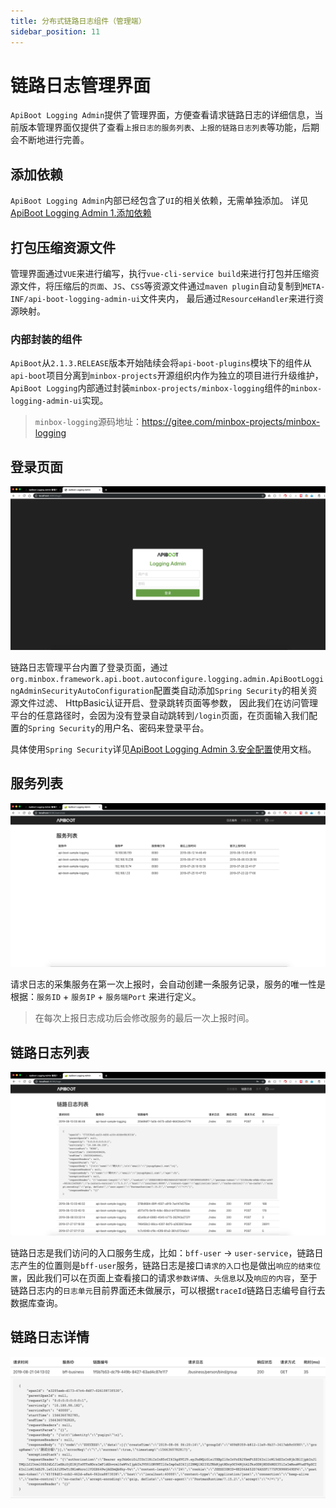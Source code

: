 ```yaml
---
title: 分布式链路日志组件（管理端）
sidebar_position: 11
---
```

# 链路日志管理界面

`ApiBoot Logging Admin`提供了管理界面，方便查看请求链路日志的详细信息，当前版本管理界面仅提供了查看`上报日志的服务列表`、`上报的链路日志列表`等功能，后期会不断地进行完善。

## 添加依赖

`ApiBoot Logging Admin`内部已经包含了`UI`的相关依赖，无需单独添加。
详见[ApiBoot Logging Admin 1.添加依赖](/docs/components/api-boot-logging-admin)
## 打包压缩资源文件
管理界面通过`VUE`来进行编写，执行`vue-cli-service build`来进行打包并压缩资源文件，将压缩后的`页面`、`JS`、`CSS`等资源文件通过`maven plugin`自动复制到`META-INF/api-boot-logging-admin-ui`文件夹内，
最后通过`ResourceHandler`来进行资源映射。

### 内部封装的组件
`ApiBoot`从`2.1.3.RELEASE`版本开始陆续会将`api-boot-plugins`模块下的组件从`api-boot`项目分离到`minbox-projects`开源组织内作为独立的项目进行升级维护，`ApiBoot Logging`内部通过封装`minbox-projects/minbox-logging`组件的`minbox-logging-admin-ui`实现。
> `minbox-logging`源码地址：https://gitee.com/minbox-projects/minbox-logging

## 登录页面

![](./img/logging/logging-admin-login.png)

链路日志管理平台内置了登录页面，通过`org.minbox.framework.api.boot.autoconfigure.logging.admin.ApiBootLoggingAdminSecurityAutoConfiguration`配置类自动添加`Spring Security`的相关资源文件过滤、
HttpBasic认证开启、登录跳转页面等参数，
因此我们在访问管理平台的任意路径时，会因为没有登录自动跳转到`/login`页面，在页面输入我们配置的`Spring Security`的用户名、密码来登录平台。

具体使用`Spring Security`详见[ApiBoot Logging Admin 3.安全配置](/docs/components/api-boot-logging-admin)使用文档。

## 服务列表
![](./img/logging/logging-admin-service.png)

请求日志的采集服务在第一次上报时，会自动创建一条服务记录，服务的唯一性是根据：`服务ID` + `服务IP` + `服务端Port` 来进行定义。

> 在每次上报日志成功后会修改服务的最后一次上报时间。

## 链路日志列表
![](./img/logging/logging-admin-logs.png)

链路日志是我们访问的入口服务生成，比如：`bff-user` -> `user-service`，链路日志产生的位置则是`bff-user`服务，链路日志是接口`请求的入口`也是做出`响应的结束位置`，因此我们可以在页面上查看接口的请求`参数详情`、`头信息`以及`响应的内容`，至于链路日志内的`日志单元`目前界面还未做展示，可以根据`traceId`链路日志编号自行去数据库查询。

## 链路日志详情
![](./img/logging/logging-admin-log-detail.png)